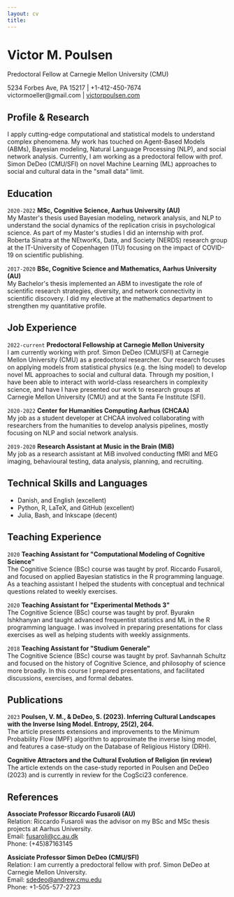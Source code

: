 ```yaml
---
layout: cv
title: 
---
```

# Victor M. Poulsen
Predoctoral Fellow at Carnegie Mellon University (CMU)

<div id="personal">
  5234 Forbes Ave, PA 15217 
|  +1-412-450-7674

</div>
<div id="webaddress">
    victormoeller@gmail.com
  |  <a href="https://victorpoulsen.com/">victorpoulsen.com</a>
</div>

## Profile & Research
I apply cutting-edge computational and statistical models to understand complex phenomena. My work has touched on Agent-Based Models (ABMs), Bayesian modeling, Natural Language Processing (NLP), and social network analysis. Currently, I am working as a predoctoral fellow with prof. Simon DeDeo (CMU/SFI) on novel Machine Learning (ML) approaches to social and cultural data in the "small data" limit. 

## Education

`2020-2022`
__MSc, Cognitive Science, Aarhus University (AU)__ <br/>
My Master's thesis used Bayesian modeling, network analysis, and NLP to understand the social dynamics of the replication crisis in psychological science. As part of my Master's studies I did an internship with prof. Roberta Sinatra at the NEtworKs, Data, and Society (NERDS) research group at the IT-University of Copenhagen (ITU) focusing on the impact of COVID-19 on scientific publishing. 

`2017-2020`
__BSc, Cognitive Science and Mathematics, Aarhus University (AU)__ <br/>
My Bachelor's thesis implemented an ABM to investigate the role of scientific research strategies, diversity, and network connectivity in scientific discovery. I did my elective at the mathematics department to strengthen my quantitative profile. 

## Job Experience 

`2022-current` 
__Predoctoral Fellowship at Carnegie Mellon University__ <br/>
I am currently working with prof. Simon DeDeo (CMU/SFI) at Carnegie Mellon University (CMU) as a predoctoral researcher. Our research focuses on applying models from statistical physics (e.g. the Ising model) to develop novel ML approaches to social and cultural data. Through my position, I have been able to interact with world-class researchers in complexity science, and have I have presented our work to research groups at Carnegie Mellon University (CMU) and at the Santa Fe Institute (SFI). 

`2020-2022`
__Center for Humanities Computing Aarhus (CHCAA)__ <br/>
My job as a student developer at CHCAA involved collaborating with researchers from the humanities to develop analysis pipelines, mostly focusing on NLP and social network analysis.

`2019-2020`
__Research Assistant at Music in the Brain (MiB)__ <br/>
My job as a research assistant at MiB involved conducting fMRI and MEG imaging, behavioural testing, data analysis, planning, and recruiting.  

## Technical Skills and Languages
* Danish, and English (excellent)
* Python, R, LaTeX, and GitHub (excellent) 
* Julia, Bash, and Inkscape (decent)

## Teaching Experience
`2020`
__Teaching Assistant for "Computational Modeling of Cognitive Science"__ <br/>
The Cognitive Science (BSc) course was taught by prof. Riccardo Fusaroli, and focused on applied Bayesian statistics in the R programming language. As a teaching assistant I helped the students with conceptual and technical questions related to weekly exercises. 

`2020`
__Teaching Assistant for "Experimental Methods 3"__ <br/>
The Cognitive Science (BSc) course was taught by prof. Byurakn Ishkhanyan and taught advanced frequentist statistics and ML in the R programming language. I was involved in preparing presentations for class exercises as well as helping students with weekly assignments. 

`2018`
__Teaching Assistant for "Studium Generale"__ <br/>
The Cognitive Science (BSc) course was taught by prof. Savhannah Schultz and focused on the history of Cognitive Science, and philosophy of science more broadly. In this course I prepared presentations, and facilitated discussions, exercises, and formal debates. 

## Publications

`2023` 
__Poulsen, V. M., & DeDeo, S. (2023). Inferring Cultural Landscapes with the Inverse Ising Model. Entropy, 25(2), 264.__ <br/> 
The article presents extensions and improvements to the Minimum Probability Flow (MPF) algorithm to approximate the inverse Ising model, and features a case-study on the Database of Religious History (DRH). 

__Cognitive Attractors and the Cultural Evolution of Religion (in review)__ <br/>
The article extends on the case-study reported in Poulsen and DeDeo (2023) and is currently in review for the CogSci23 conference.  

## References
__Associate Professor Riccardo Fusaroli (AU)__ <br/>
Relation: Riccardo Fusaroli was the advisor on my BSc and MSc thesis projects at Aarhus University. <br/>
Email: fusaroli@cc.au.dk <br/>
Phone: (+45)87163145

__Assiciate Professor Simon DeDeo (CMU/SFI)__ <br/>
Relation: I am currently a predoctoral fellow with prof. Simon DeDeo at Carnegie Mellon University. <br/>
Email: sdedeo@andrew.cmu.edu <br/>
Phone: +1-505-577-2723

<!-- ### Footer

Last updated: March 2023 -->


